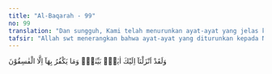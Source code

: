 ```yaml
---
title: "Al-Baqarah - 99"
no: 99
translation: "Dan sungguh, Kami telah menurunkan ayat-ayat yang jelas kepadamu (Muhammad), dan tidaklah ada yang mengingkarinya selain orang-orang fasik."
tafsir: "Allah swt menerangkan bahwa ayat-ayat yang diturunkan kepada Nabi Muhammad saw mengandung kebenaran, karena antara teori-teori i'tiqadiyah-nya dengan dalil-dalilnya terdapat keserasian, demikian pula antara hukum-hukumnya yang bersifat amali dengan segi-segi kemanfaatannya. Tidak diperlukan dalil lain untuk membuktikan kebenaran ayat-ayat itu. Ia laksana cahaya yang menyinari segala sesuatu, yang terang benderang dengan sendirinya, tidak memerlukan sesuatu pun untuk membantu kecerahannya. Orang-orang yang telah dipancari kebenaran, tetapi lebih suka mencari kegelapan, sebabnya tiada lain karena hasad pada orang yang menampakkan hak, juga karena sifat congkak dan sombong yang timbul dari mereka."
---
```


وَلَقَدْ اَنْزَلْنَآ اِلَيْكَ اٰيٰتٍۢ بَيِّنٰتٍۚ وَمَا يَكْفُرُ بِهَآ اِلَّا الْفٰسِقُوْنَ
